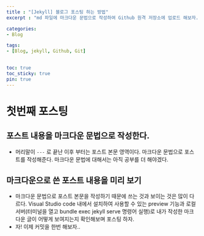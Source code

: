 ```yaml
---
title : "[Jekyll] 블로그 포스팅 하는 방법"
excerpt : "md 파일에 마크다운 문법으로 작성하여 Github 원격 저장소에 업로드 해보자. 에디터는 Visual Studio code 사용! 로컬 서버에서 확인도 해보자"

categories:
- Blog

tags: 
- [Blog, jekyll, Github, Git]
  

toc: true
toc_sticky: true
pin: true
---
```


# 첫번째 포스팅
## 포스트 내용을 마크다운 문법으로 작성한다.
 - 머리말이 `---` 로 끝난 이후 부터는 포스트 본문 영역이다. 마크다운 문법으로 포스트를 작성해준다. 마크다운 문법에 대해서는 아직 공부를 더 해야겠다.
## 마크다운으로 쓴 포스트 내용을 미리 보기
- 마크다운 문법으로 포스트 본문을 작성하기 때문에 쓰는 것과 보이는 것은 많이 다르다. Visual Studio code 내에서 설치하여 사용할 수 있는 preview 기능과 로컬서버(터미널을 열고 bundle exec jekyll serve 명령어 실행)로 내가 작성한 마크다운 글이 어떻게 보여지는지 확인해보며 포스팅 하자.
- 자! 이제 커밋을 한번 해보자..


